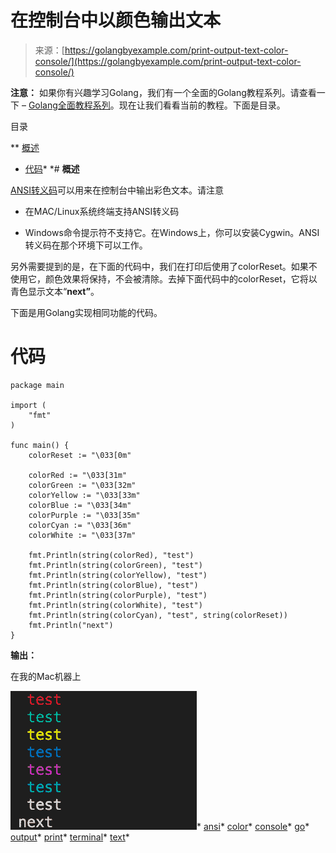 <!--yml

类别：未分类

日期：2024-10-13 06:15:59

-->

# 在控制台中以颜色输出文本

> 来源：[https://golangbyexample.com/print-output-text-color-console/](https://golangbyexample.com/print-output-text-color-console/)

**注意：** 如果你有兴趣学习Golang，我们有一个全面的Golang教程系列。请查看一下 – [Golang全面教程系列](https://golangbyexample.com/golang-comprehensive-tutorial/)。现在让我们看看当前的教程。下面是目录。

目录

**   [概述](#Overview "概述")

+   [代码](#Code "代码")*  *# **概述**

[ANSI转义码](http://en.wikipedia.org/wiki/ANSI_escape_code)可以用来在控制台中输出彩色文本。请注意

+   在MAC/Linux系统终端支持ANSI转义码

+   Windows命令提示符不支持它。在Windows上，你可以安装Cygwin。ANSI转义码在那个环境下可以工作。

另外需要提到的是，在下面的代码中，我们在打印后使用了colorReset。如果不使用它，颜色效果将保持，不会被清除。去掉下面代码中的colorReset，它将以青色显示文本“**next”**。

下面是用Golang实现相同功能的代码。

# **代码**

```
package main

import (
    "fmt"
)

func main() {
    colorReset := "\033[0m"

    colorRed := "\033[31m"
    colorGreen := "\033[32m"
    colorYellow := "\033[33m"
    colorBlue := "\033[34m"
    colorPurple := "\033[35m"
    colorCyan := "\033[36m"
    colorWhite := "\033[37m"

    fmt.Println(string(colorRed), "test")
    fmt.Println(string(colorGreen), "test")
    fmt.Println(string(colorYellow), "test")
    fmt.Println(string(colorBlue), "test")
    fmt.Println(string(colorPurple), "test")
    fmt.Println(string(colorWhite), "test")
    fmt.Println(string(colorCyan), "test", string(colorReset))
    fmt.Println("next")
}
```

**输出：**

在我的Mac机器上

![](img/f203318bf03d0cff66708303f23161a4.png)*   [ansi](https://golangbyexample.com/tag/ansi/)*   [color](https://golangbyexample.com/tag/color/)*   [console](https://golangbyexample.com/tag/console/)*   [go](https://golangbyexample.com/tag/go/)*   [output](https://golangbyexample.com/tag/output/)*   [print](https://golangbyexample.com/tag/print/)*   [terminal](https://golangbyexample.com/tag/terminal/)*   [text](https://golangbyexample.com/tag/text/)*
